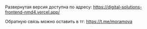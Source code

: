 Развернутая версия доступна по адресу:
https://digital-solutions-frontend-nmd4.vercel.app/



Обратную связь можно оставить в тг: https://t.me/moramova